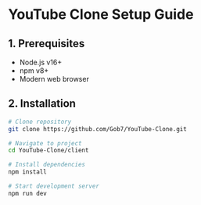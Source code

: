 # YouTube Clone Setup Guide

## 1. Prerequisites

- Node.js v16+
- npm v8+
- Modern web browser

## 2. Installation

```bash
# Clone repository
git clone https://github.com/Gob7/YouTube-Clone.git

# Navigate to project
cd YouTube-Clone/client

# Install dependencies
npm install

# Start development server
npm run dev
```
